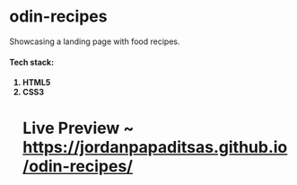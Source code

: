 # odin-recipes  
Showcasing a landing page with food recipes.  

<h4>Tech stack:<h4> 
<ol>
  <li> HTML5
  <li> CSS3

# <strong>Live Preview</strong> ~ https://jordanpapaditsas.github.io/odin-recipes/
